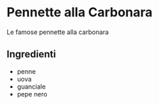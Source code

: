 # Pennette alla Carbonara

Le famose pennette alla carbonara

## Ingredienti

* penne
* uova
* guanciale
* pepe nero
